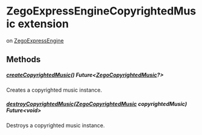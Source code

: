 


# ZegoExpressEngineCopyrightedMusic extension
on [ZegoExpressEngine](../zego_uikit_prebuilt_live_audio_room/ZegoExpressEngine-class.md)
















## Methods

##### [createCopyrightedMusic](../zego_uikit_prebuilt_live_audio_room/ZegoExpressEngineCopyrightedMusic/createCopyrightedMusic.md)() Future&lt;[ZegoCopyrightedMusic](../zego_uikit_prebuilt_live_audio_room/ZegoCopyrightedMusic-class.md)?>



Creates a copyrighted music instance.  




##### [destroyCopyrightedMusic](../zego_uikit_prebuilt_live_audio_room/ZegoExpressEngineCopyrightedMusic/destroyCopyrightedMusic.md)([ZegoCopyrightedMusic](../zego_uikit_prebuilt_live_audio_room/ZegoCopyrightedMusic-class.md) copyrightedMusic) Future&lt;void>



Destroys a copyrighted music instance.  


















